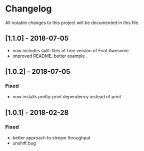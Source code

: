# Changelog
All notable changes to this project will be documented in this file.

## [1.1.0] - 2018-07-05
- now includes split-files of free version of Font Awesome
- improved README, better example

## [1.0.2] - 2018-07-05
### Fixed
- now installs pretty-print dependency instead of print

## [1.0.1] - 2018-02-28
### Fixed
- better approach to stream throughput
- unshift bug